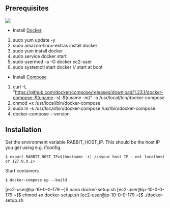 ## Prerequisites

![](https://upload.wikimedia.org/wikipedia/commons/thumb/2/2c/Rotating_earth_%28large%29.gif/260px-Rotating_earth_%28large%29.gif)

- Install [Docker](https://docs.docker.com/installation/)
1) sudo yum update -y
2) sudo amazon-linux-extras install docker
3) sudo yum install docker
4) sudo service docker start
5) sudo usermod -a -G docker ec2-user
6) sudo systemctl start docker // start at boot

- Install [Compose](https://docs.docker.com/compose/install/)
1) curl -L "https://github.com/docker/compose/releases/download/1.23.1/docker-compose-$(uname -s)-$(uname -m)" -o /usr/local/bin/docker-compose
2) chmod +x /usr/local/bin/docker-compose
3) sudo ln -s /usr/local/bin/docker-compose /usr/bin/docker-compose
4) docker-compose --version

## Installation

Set the environment variable RABBIT_HOST_IP. This should be the host IP you get using e.g. ifconfig.

    $ export RABBIT_HOST_IP=$(hostname -i) //<your host IP - not localhost or 127.0.0.1>  

Start containers

    $ docker-compose up --build

[ec2-user@ip-10-0-0-179 ~]$ nano docker-setup.sh
[ec2-user@ip-10-0-0-179 ~]$ chmod +x docker-setup.sh
[ec2-user@ip-10-0-0-179 ~]$ ./docker-setup.sh
